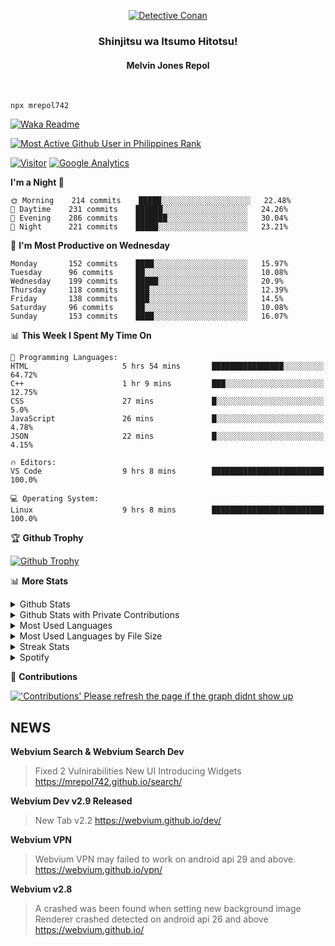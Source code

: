 <p align="center">
<a href="https://mrepol742.github.io">
  <img alt="Detective Conan" src="https://mrepol742-gif-randomizer.vercel.app/api/?i" /> 
  </a> 
  <h3 align="center">Shinjitsu wa Itsumo Hitotsu!</h3>
  <h4 align="center">Melvin Jones Repol</h4>
</p>
<br>

~~~
npx mrepol742
~~~
[![Waka Readme](https://github.com/mrepol742/mrepol742/actions/workflows/README.yml/badge.svg)](https://github.com/mrepol742/mrepol742/actions/workflows/README.yml)

[![Most Active Github User in Philippines Rank](https://enibdhv97zm33sz.m.pipedream.net)](https://mrepol742.github.io)

[![Visitor](https://visitor-badge.glitch.me/badge?page_id=mrepol742)](https:/mrepol742.github.io) [![Google Analytics](https://ga-beacon.appspot.com/UA-211882290-2/profile-readme)](https://mrepol742.github.io)

[comment]: <> (This is a automated generated Data from github action workflow)
[comment]: <> (START OF GENERATED DATA)

<!--START_SECTION:waka-->
**I'm a Night 🦉** 

```text
🌞 Morning    214 commits    █████░░░░░░░░░░░░░░░░░░░░   22.48% 
🌆 Daytime    231 commits    ██████░░░░░░░░░░░░░░░░░░░   24.26% 
🌃 Evening    286 commits    ███████░░░░░░░░░░░░░░░░░░   30.04% 
🌙 Night      221 commits    █████░░░░░░░░░░░░░░░░░░░░   23.21%

```
📅 **I'm Most Productive on Wednesday** 

```text
Monday       152 commits    ████░░░░░░░░░░░░░░░░░░░░░   15.97% 
Tuesday      96 commits     ██░░░░░░░░░░░░░░░░░░░░░░░   10.08% 
Wednesday    199 commits    █████░░░░░░░░░░░░░░░░░░░░   20.9% 
Thursday     118 commits    ███░░░░░░░░░░░░░░░░░░░░░░   12.39% 
Friday       138 commits    ███░░░░░░░░░░░░░░░░░░░░░░   14.5% 
Saturday     96 commits     ██░░░░░░░░░░░░░░░░░░░░░░░   10.08% 
Sunday       153 commits    ████░░░░░░░░░░░░░░░░░░░░░   16.07%

```


📊 **This Week I Spent My Time On** 

```text
💬 Programming Languages: 
HTML                     5 hrs 54 mins       ████████████████░░░░░░░░░   64.72% 
C++                      1 hr 9 mins         ███░░░░░░░░░░░░░░░░░░░░░░   12.75% 
CSS                      27 mins             █░░░░░░░░░░░░░░░░░░░░░░░░   5.0% 
JavaScript               26 mins             █░░░░░░░░░░░░░░░░░░░░░░░░   4.78% 
JSON                     22 mins             █░░░░░░░░░░░░░░░░░░░░░░░░   4.15%

🔥 Editors: 
VS Code                  9 hrs 8 mins        █████████████████████████   100.0%

💻 Operating System: 
Linux                    9 hrs 8 mins        █████████████████████████   100.0%

```


<!--END_SECTION:waka-->

[comment]: <> (END OF GENERATED DATA)

<p>

🏆 **Github Trophy**
  
<a href="https://mrepol742.github.io">
<img alt="Github Trophy" src="https://github-profile-trophy.vercel.app/?username=mrepol742&theme=gruvbox">
</a>
</p>

<p>

📊 **More Stats**
  
<details>
  <summary>Github Stats</summary>
  <br>
  <a href="https://mrepol742.github.io">
  <img alt="Github Stats" src="https://github-readme-stats.vercel.app/api?username=mrepol742&show_icons=true&count_private=true&theme=gruvbox&include_all_commits=true">
</a>  
  
</details> 
  
  <details>
  <summary>Github Stats with Private Contributions</summary>
  <br>
 <a href="https://mrepol742.github.io">
<img alt="Github Stats with Private Contributions" src="https://mrepol742.github.io/github-stats/generated/overview.svg">
</a>
</details>
  
<details>
  <summary>Most Used Languages</summary>
  <br>
 <a href="https://mrepol742.github.io">
<img alt="Most Used Languages" src="https://github-readme-stats.vercel.app/api/top-langs/?username=mrepol742&layout=compact&include_all_commits=true&&count_private=true&langs_count=20&theme=gruvbox">
</a>
</details>

 <details>
  <summary>Most Used Languages by File Size</summary>
  <br>
 <a href="https://mrepol742.github.io">
<img alt="Most Used Languages by File Size" src="https://mrepol742.github.io/github-stats/generated/languages.svg">
</a>
</details>

<details>
  <summary>Streak Stats</summary>
  <br>
<a href="https://mrepol742.github.io">
<img alt="'Streak Stats' Please refresh the page if the stats didnt show up" src="https://mrepol742-streak-stats.herokuapp.com/?user=mrepol742&theme=gruvbox">
</a>
</p>
</details>
<details>
  <summary>Spotify</summary>
  <br>
<a href="https://mrepol742.github.io">
<img alt="Spotify" src="https://spotify-recently-played-readme.vercel.app/api?user=7xx9e7hwq1qyown0m4ut78pcz&count=10&unique=true">
</a>
</p>
</details>


📜 **Contributions**
  
<a href="https://mrepol742.github.io">
<img alt="'Contributions' Please refresh the page if the graph didnt show up" src="https://mrepol742-activity-graph.herokuapp.com/graph?username=mrepol742&theme=github&hide_border=true">
</a>
</p>


## NEWS
**Webvium Search & Webvium Search Dev**
> Fixed 2 Vulnirabilities
> New UI
> Introducing Widgets
> https://mrepol742.github.io/search/

**Webvium Dev v2.9 Released**
> New Tab v2.2
> https://webvium.github.io/dev/

**Webvium VPN**
> Webvium VPN may failed to work on android api 29 and above.
> https://webvium.github.io/vpn/

**Webvium v2.8**
> A crashed was been found when setting new background image <br> Renderer crashed detected on android api 26 and above
> https://webvium.github.io/